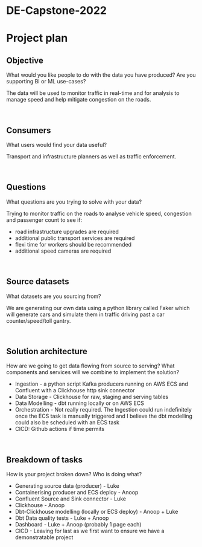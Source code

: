# DE-Capstone-2022

# Project plan 

## Objective 
What would you like people to do with the data you have produced? Are you supporting BI or ML use-cases? 

The data will be used to monitor traffic in real-time and for analysis to manage speed and help mitigate congestion on the roads.

<br>

## Consumers 
What users would find your data useful?

Transport and infrastructure planners as well as traffic enforcement.

<br>

## Questions 
What questions are you trying to solve with your data? 

Trying to monitor traffic on the roads to analyse vehicle speed, congestion and passenger count to see if:
* road infrastructure upgrades are required
* additional public transport services are required
* flexi time for workers should be recommended
* additional speed cameras are required 

<br>

## Source datasets 
What datasets are you sourcing from?

We are generating our own data using a python library called Faker which will generate cars and simulate them in traffic driving past a car counter/speed/toll gantry.

<br>

## Solution architecture
How are we going to get data flowing from source to serving? What components and services will we combine to implement the solution?

* Ingestion - a python script Kafka producers running on AWS ECS and Confluent with a Clickhouse http sink connector 
* Data Storage - Clickhouse for raw, staging and serving tables
* Data Modelling - dbt running locally or on AWS ECS
* Orchestration - Not really required. The Ingestion could run indefinitely once the ECS task is manually triggered and I believe the dbt modelling could also be scheduled with an ECS task
* CICD: Github actions if time permits

<br>

## Breakdown of tasks 
How is your project broken down? Who is doing what?

* Generating source data (producer) - Luke
* Containerising producer and ECS deploy - Anoop
* Confluent Source and Sink connector - Luke
* Clickhouse - Anoop
* Dbt-Clickhouse modelling (locally or ECS deploy) - Anoop + Luke
* Dbt Data quality tests - Luke + Anoop
* Dashboard - Luke + Anoop (probably 1 page each)
* CICD - Leaving for last as we first want to ensure we have a demonstratable project

